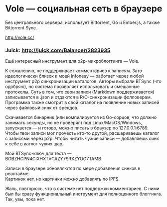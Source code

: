 ﻿# Vole — социальная сеть в браузере

Без центрального сервера, использует Bittorrent, Go и Ember.js, а также Bittorrent Sync.

http://vole.cc/

### Juick: http://juick.com/Balancer/2823935

Ещё интересный инструмент для p2p-микроблоггинга — Vole.

К сожалению, не поддерживает комментариев к записям. Зато идеологически 
близок к моей Infonesy — работает через любой инструмент p2p 
синхронизации каталогов. Авторы выбрали BTSync (что одобряю), но система 
прозволяет использовать и смешанные протоколы. Суть в том, что свои 
записи (Markdown поддерживается) записывается в .json и отдаются в 
R/O-синхронизации фолловерам. Программа также смотрит в свой каталог на 
появление новых записей через файловый синк от френдов.

Скачивается бинарник (или компилируется из Go-сорцов, что должно 
занимать секунды, но не проверял) под Linux/MacOS/Windows, запускается — 
и готово, можно писать в браузер по 127.0.0.1:6789. Чтобы твои записи 
мог прочесть кто-то другой, расшариваешь каталог с записями через p2p. 
Чтобы читать чужие записи — добавляешь синк к себе в катлог чужих шар. 

Мой BTSync-ключ для теста — BOBZHCPN4CIXHXTVCAZY7SRXZYOG7TAMB

Записи в браузере обновляются по мере добавления синков в реалтайме.  
Картинок нет, но картинки можно добавлять по IPFS.

Жаль, повторюсь, что в системе нет поддержки комментариев. С ними был бы 
сразу функциональный инструмент для полноценного блоггинга. Так, увы, 
пока нет.
